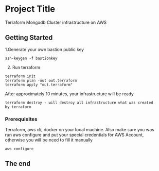 # Project Title

Terraform Mongodb Cluster infrastructure on AWS

## Getting Started

1.Generate your own bastion public key
```
ssh-keygen -f bastionkey
```
2. Run terraform
```
terraform init
terraform plan -out out.terraform
terraform apply "out.terraform"
```
After approximately 10 minutes, your infrastructure will be ready
```
terraform destroy - will destroy all infrastructure what was created by terraform
``` 
### Prerequisites

Terraform, aws cli, docker on your local machine. Also make sure you was run aws configure and put your special credentials for AWS Account, otherwise you will be need to fill it manually 
```
aws configure
```
## The end
